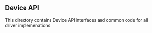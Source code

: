 ## Device API
This directory contains Device API interfaces and common code for all driver implemenations.
